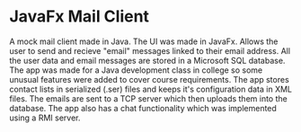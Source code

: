 # JavaFx Mail Client
A mock mail client made in Java. The UI was made in JavaFx.
Allows the user to send and recieve "email" messages linked to their email address.
All the user data and email messages are stored in a Microsoft SQL database. 
The app was made for a Java development class in college so some unusual features were added to cover course requirements.
The app stores contact lists in serialized (.ser) files and keeps it's configuration data in XML files. 
The emails are sent to a TCP server which then uploads them into the database. 
The app also has a chat functionality which was implemented using a RMI server.
